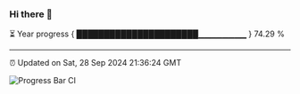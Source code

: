 ### Hi there 👋

⏳ Year progress { ██████████████████████▁▁▁▁▁▁▁▁ } 74.29 %

---

⏰ Updated on Sat, 28 Sep 2024 21:36:24 GMT

![Progress Bar CI](https://github.com/IshwaranRudhara/GIT-ACTION/workflows/Progress%20Bar%20CI/badge.svg)
